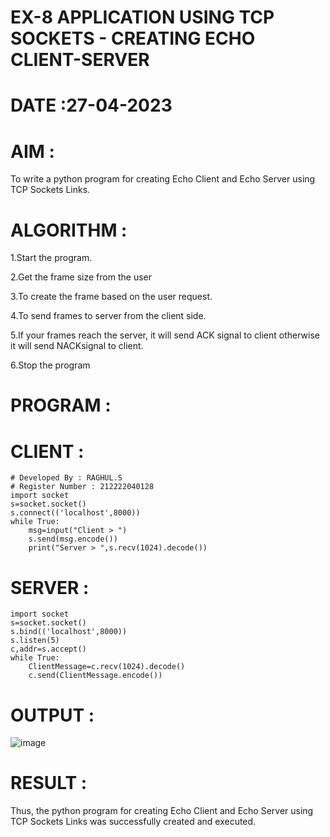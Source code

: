 # EX-8 APPLICATION USING TCP SOCKETS - CREATING ECHO CLIENT-SERVER
# DATE :27-04-2023

# AIM :
To write a python program for creating Echo Client and Echo Server using TCP Sockets Links.

# ALGORITHM :

1.Start the program.

2.Get the frame size from the user

3.To create the frame based on the user request.

4.To send frames to server from the client side.

5.If your frames reach the server, it will send ACK signal to client otherwise it will send NACKsignal to client.

6.Stop the program

# PROGRAM :
# CLIENT :
```
# Developed By : RAGHUL.S
# Register Number : 212222040128
import socket
s=socket.socket()
s.connect(('localhost',8000))
while True:
    msg=input("Client > ")
    s.send(msg.encode())
    print("Server > ",s.recv(1024).decode())
```
# SERVER :
```
import socket
s=socket.socket()
s.bind(('localhost',8000))
s.listen(5)
c,addr=s.accept()
while True:
    ClientMessage=c.recv(1024).decode()
    c.send(ClientMessage.encode())
```
# OUTPUT :
![image](https://github.com/Raghulshanmugam2004/EX-8/assets/119561118/a7271751-b67a-493b-9870-b0a3d535a65f)
# RESULT :
Thus, the python program for creating Echo Client and Echo Server using TCP Sockets Links was successfully created and executed.

